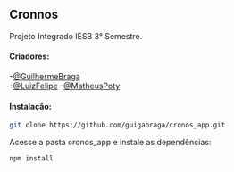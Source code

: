 ## Cronnos

Projeto Integrado IESB 3° Semestre.
#### Criadores:
-[@GuilhermeBraga](https://github.com/guigabraga)  
-[@LuizFelipe](https://github.com/Pluxrx)
-[@MatheusPoty](https://github.com/Hgkm)
#### Instalação:  
```bash
git clone https://github.com/guigabraga/cronos_app.git
```
Acesse a pasta cronos_app e instale as dependências:
```bash
npm install
```

